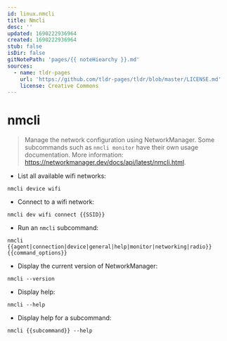 ```yaml
---
id: linux.nmcli
title: Nmcli
desc: ''
updated: 1690222936964
created: 1690222936964
stub: false
isDir: false
gitNotePath: 'pages/{{ noteHiearchy }}.md'
sources:
  - name: tldr-pages
    url: 'https://github.com/tldr-pages/tldr/blob/master/LICENSE.md'
    license: Creative Commons
---
```

# nmcli

> Manage the network configuration using NetworkManager.
> Some subcommands such as `nmcli monitor` have their own usage documentation.
> More information: <https://networkmanager.dev/docs/api/latest/nmcli.html>.

- List all available wifi networks:

`nmcli device wifi`

- Connect to a wifi network:

`nmcli dev wifi connect {{SSID}}`

- Run an `nmcli` subcommand:

`nmcli {{agent|connection|device|general|help|monitor|networking|radio}} {{command_options}}`

- Display the current version of NetworkManager:

`nmcli --version`

- Display help:

`nmcli --help`

- Display help for a subcommand:

`nmcli {{subcommand}} --help`

